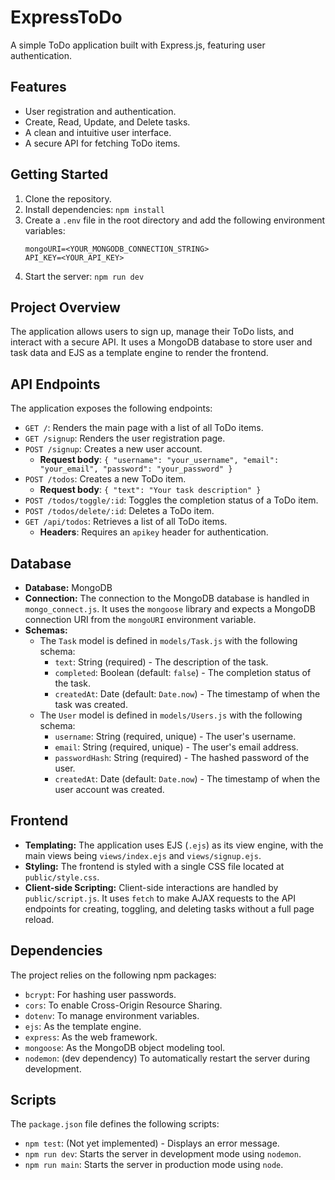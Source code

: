 # ExpressToDo

A simple ToDo application built with Express.js, featuring user authentication.

## Features

*   User registration and authentication.
*   Create, Read, Update, and Delete tasks.
*   A clean and intuitive user interface.
*   A secure API for fetching ToDo items.

## Getting Started

1.  Clone the repository.
2.  Install dependencies: `npm install`
3.  Create a `.env` file in the root directory and add the following environment variables:
    ```
    mongoURI=<YOUR_MONGODB_CONNECTION_STRING>
    API_KEY=<YOUR_API_KEY>
    ```
4.  Start the server: `npm run dev`

## Project Overview

The application allows users to sign up, manage their ToDo lists, and interact with a secure API. It uses a MongoDB database to store user and task data and EJS as a template engine to render the frontend.

## API Endpoints

The application exposes the following endpoints:

*   `GET /`: Renders the main page with a list of all ToDo items.
*   `GET /signup`: Renders the user registration page.
*   `POST /signup`: Creates a new user account.
    *   **Request body**: `{ "username": "your_username", "email": "your_email", "password": "your_password" }`
*   `POST /todos`: Creates a new ToDo item.
    *   **Request body**: `{ "text": "Your task description" }`
*   `POST /todos/toggle/:id`: Toggles the completion status of a ToDo item.
*   `POST /todos/delete/:id`: Deletes a ToDo item.
*   `GET /api/todos`: Retrieves a list of all ToDo items.
    *   **Headers**: Requires an `apikey` header for authentication.

## Database

*   **Database:** MongoDB
*   **Connection:** The connection to the MongoDB database is handled in `mongo_connect.js`. It uses the `mongoose` library and expects a MongoDB connection URI from the `mongoURI` environment variable.
*   **Schemas:**
    *   The `Task` model is defined in `models/Task.js` with the following schema:
        *   `text`: String (required) - The description of the task.
        *   `completed`: Boolean (default: `false`) - The completion status of the task.
        *   `createdAt`: Date (default: `Date.now`) - The timestamp of when the task was created.
    *   The `User` model is defined in `models/Users.js` with the following schema:
        *   `username`: String (required, unique) - The user's username.
        *   `email`: String (required, unique) - The user's email address.
        *   `passwordHash`: String (required) - The hashed password of the user.
        *   `createdAt`: Date (default: `Date.now`) - The timestamp of when the user account was created.

## Frontend

*   **Templating:** The application uses EJS (`.ejs`) as its view engine, with the main views being `views/index.ejs` and `views/signup.ejs`.
*   **Styling:** The frontend is styled with a single CSS file located at `public/style.css`.
*   **Client-side Scripting:** Client-side interactions are handled by `public/script.js`. It uses `fetch` to make AJAX requests to the API endpoints for creating, toggling, and deleting tasks without a full page reload.

## Dependencies

The project relies on the following npm packages:

*   `bcrypt`: For hashing user passwords.
*   `cors`: To enable Cross-Origin Resource Sharing.
*   `dotenv`: To manage environment variables.
*   `ejs`: As the template engine.
*   `express`: As the web framework.
*   `mongoose`: As the MongoDB object modeling tool.
*   `nodemon`: (dev dependency) To automatically restart the server during development.

## Scripts

The `package.json` file defines the following scripts:

*   `npm test`: (Not yet implemented) - Displays an error message.
*   `npm run dev`: Starts the server in development mode using `nodemon`.
*   `npm run main`: Starts the server in production mode using `node`.
